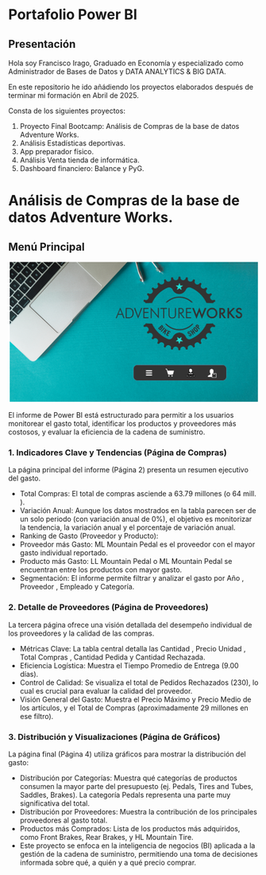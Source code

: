 # Portafolio Power BI

## Presentación

Hola soy Francisco Irago, Graduado en Economía y especializado como Administrador de Bases de Datos y DATA ANALYTICS &amp; BIG DATA.

En este repositorio he ido añádiendo los proyectos elaborados después de terminar mi formación en Abril de 2025.

Consta de los siguientes proyectos:

  1. Proyecto Final Bootcamp: Análisis de Compras de la base de datos Adventure Works.
  2. Análisis Estadísticas deportivas.
  3. App preparador físico.
  4. Análisis Venta tienda de informática.
  5. Dashboard financiero: Balance y PyG.

# Análisis de Compras de la base de datos Adventure Works.

## Menú Principal 

![Menu principa](https://github.com/FranciscoIrago/PortafolioPowerBI/blob/main/assets/adventure_portada.png)

El informe de Power BI está estructurado para permitir a los usuarios monitorear el gasto total, 
identificar los productos y proveedores más costosos, y evaluar la eficiencia de la cadena de suministro.

### 1. Indicadores Clave y Tendencias (Página de Compras)

La página principal del informe (Página 2) presenta un resumen ejecutivo del gasto.

  - Total Compras: El total de compras asciende a 63.79 millones (o 64 mill. ).
  - Variación Anual: Aunque los datos mostrados en la tabla parecen ser de un solo periodo (con variación anual de 0%), el objetivo es monitorizar la tendencia, la variación anual y el porcentaje de variación anual.
  - Ranking de Gasto (Proveedor y Producto):
  - Proveedor más Gasto: ML Mountain Pedal es el proveedor con el mayor gasto individual reportado.
  - Producto más Gasto: LL Mountain Pedal o ML Mountain Pedal se encuentran entre los productos con mayor gasto.
  - Segmentación: El informe permite filtrar y analizar el gasto por Año , Proveedor , Empleado y Categoría.

### 2. Detalle de Proveedores (Página de Proveedores)

La tercera página ofrece una visión detallada del desempeño individual de los proveedores y la calidad de las compras.

  - Métricas Clave: La tabla central detalla las Cantidad , Precio Unidad , Total Compras , Cantidad Pedida y Cantidad Rechazada.
  - Eficiencia Logística: Muestra el Tiempo Promedio de Entrega (9.00 días).
  - Control de Calidad: Se visualiza el total de Pedidos Rechazados (230), lo cual es crucial para evaluar la calidad del proveedor.
  - Visión General del Gasto: Muestra el Precio Máximo y Precio Medio de los artículos, y el Total de Compras (aproximadamente 29 millones en ese filtro).
    
### 3. Distribución y Visualizaciones (Página de Gráficos)

La página final (Página 4) utiliza gráficos para mostrar la distribución del gasto:

  - Distribución por Categorías: Muestra qué categorías de productos consumen la mayor parte del presupuesto (ej. Pedals, Tires and Tubes, Saddles, Brakes). La categoría Pedals representa una parte muy significativa del  total.
  - Distribución por Proveedores: Muestra la contribución de los principales proveedores al gasto total.
  - Productos más Comprados: Lista de los productos más adquiridos, como Front Brakes, Rear Brakes, y HL Mountain Tire.
  - Este proyecto se enfoca en la inteligencia de negocios (BI) aplicada a la gestión de la cadena de suministro, permitiendo una toma de decisiones informada sobre qué, a quién y a qué precio comprar.
